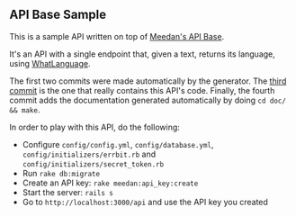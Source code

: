 ## API Base Sample

This is a sample API written on top of [Meedan's API Base](https://github.com/meedan/api-base).

It's an API with a single endpoint that, given a text, returns its language, using [WhatLanguage](https://github.com/peterc/whatlanguage).

The first two commits were made automatically by the generator. The [third commit](https://github.com/meedan/api-base-example/commit/c13f146327dc1647b5c62a670c037e39e7ab67c3) is the one that really contains this API's code. Finally, the fourth commit adds the documentation generated automatically by doing `cd doc/ && make`.

In order to play with this API, do the following:

* Configure `config/config.yml`, `config/database.yml`, `config/initializers/errbit.rb` and `config/initializers/secret_token.rb`
* Run `rake db:migrate`
* Create an API key: `rake meedan:api_key:create`
* Start the server: `rails s`
* Go to `http://localhost:3000/api` and use the API key you created

